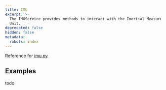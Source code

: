 ```yaml
---
title: IMU
excerpt: >-
  The IMUService provides methods to interact with the Inertial Measurement
  Unit. 
deprecated: false
hidden: false
metadata:
  robots: index
---
```

Reference for [imu.py](https://github.com/kscalelabs/kos/blob/master/kos-py/pykos/services/imu.py)

## Examples

todo
